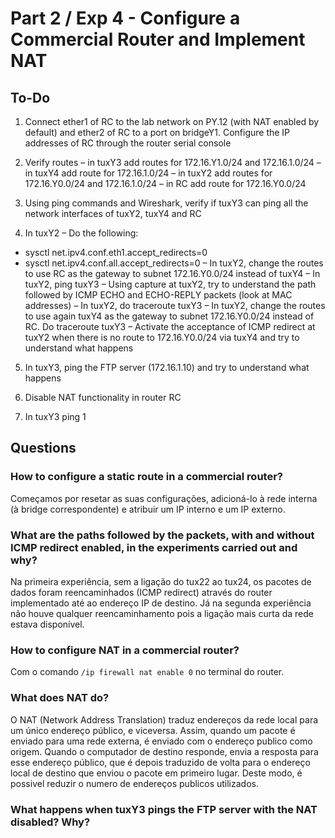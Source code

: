 # Part 2 / Exp 4 - Configure a Commercial Router and Implement NAT

## To-Do

1. Connect ether1 of RC to the lab network on PY.12 (with NAT enabled by default) and ether2 of RC to a port on bridgeY1. Configure the IP addresses of RC through the router serial console

2. Verify routes
– in tuxY3 add routes for 172.16.Y1.0/24 and 172.16.1.0/24
– in tuxY4 add route for 172.16.1.0/24
– in tuxY2 add routes for 172.16.Y0.0/24 and 172.16.1.0/24
– in RC add route for 172.16.Y0.0/24

3. Using ping commands and Wireshark, verify if tuxY3 can ping all the network interfaces of tuxY2, tuxY4 and RC

4. In tuxY2
– Do the following:
  - sysctl net.ipv4.conf.eth1.accept_redirects=0
  - sysctl net.ipv4.conf.all.accept_redirects=0
– In tuxY2, change the routes to use RC as the gateway to subnet 172.16.Y0.0/24 instead of tuxY4
– In tuxY2, ping tuxY3
– Using capture at tuxY2, try to understand the path followed by ICMP ECHO and ECHO-REPLY packets (look at MAC addresses)
– In tuxY2, do traceroute tuxY3
– In tuxY2, change the routes to use again tuxY4 as the gateway to subnet 172.16.Y0.0/24 instead of RC. Do traceroute tuxY3
– Activate the acceptance of ICMP redirect at tuxY2 when there is no route to
172.16.Y0.0/24 via tuxY4 and try to understand what happens

5. In tuxY3, ping the FTP server (172.16.1.10) and try to understand what happens

6. Disable NAT functionality in router RC

7. In tuxY3 ping 1

## Questions

### How to configure a static route in a commercial router?
Começamos por resetar as suas configurações, adicioná-lo à rede interna (à bridge correspondente) e atribuir um IP interno e um IP externo.

### What are the paths followed by the packets, with and without ICMP redirect enabled, in the experiments carried out and why?
Na primeira experiência, sem a ligação do tux22 ao tux24, os pacotes de dados foram reencaminhados (ICMP redirect) através do router implementado até ao endereço IP de destino.
Já na segunda experiência não houve qualquer reencaminhamento pois a ligação mais curta da rede estava disponível.

### How to configure NAT in a commercial router?
Com o comando `/ip firewall nat enable 0` no terminal do router.

### What does NAT do?
O NAT (Network Address Translation) traduz endereços da rede local para um único endereço público, e viceversa. Assim, quando um pacote é enviado para uma rede externa, é enviado com o endereço publico como origem. Quando o computador de destino responde, envia a resposta para esse endereço público, que é depois traduzido de volta para o endereço local de destino que enviou o pacote em primeiro lugar. Deste modo, é possivel reduzir o numero de endereços publicos utilizados.

### What happens when tuxY3 pings the FTP server with the NAT disabled? Why?
